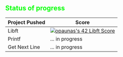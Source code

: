 ## <font color="lime">Status of progress</font>

| Project Pushed| Score |
| ------ | ------ |
| Libft | [![opaunas's 42 Libft Score](https://badge42.vercel.app/api/v2/clliat01g004508mfdf2rqn90/project/3128261)](https://github.com/JaeSeoKim/badge42)|
| Printf | ... in progress |
| Get Next Line | ... in progress |

